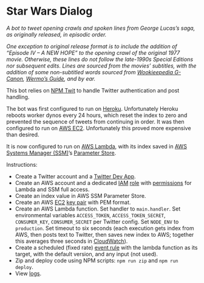 # Star Wars Dialog

*A bot to tweet opening crawls and spoken lines from George Lucas’s saga, as originally released, in episodic order.*

*One exception to original release format is to include the addition of “Episode IV – A NEW HOPE” to the opening crawl of the original 1977 movie. Otherwise, these lines do not follow the late-1990s Special Editions nor subsequent edits. Lines are sourced from the movies’ subtitles, with the addition of some non-subtitled words sourced from [Wookieepedia G-Canon](https://starwars.fandom.com/wiki/Star_Wars_Legends#Official_levels_of_canon), [Wermo’s Guide](http://www.completewermosguide.com/), and by ear.*

This bot relies on [NPM Twit](https://www.npmjs.com/package/twit) to handle Twitter authentication and post handling.

The bot was first configured to run on [Heroku](https://www.heroku.com/). Unfortunately Heroku reboots worker dynos every 24 hours, which reset the index to zero and prevented the sequence of tweets from continuing in order. It was then configured to run on [AWS EC2](https://aws.amazon.com/ec2/). Unfortunately this proved more expensive than desired.

It is now configured to run on [AWS Lambda](https://aws.amazon.com/lambda/), with its index saved in [AWS Systems Manager (SSM)](https://aws.amazon.com/systems-manager/)’s [Parameter Store](https://docs.aws.amazon.com/systems-manager/latest/userguide/systems-manager-parameter-store.html).

Instructions:

- Create a Twitter account and a [Twitter Dev App](https://developer.twitter.com/en/docs/basics/apps/overview).
- Create an AWS account and a dedicated [IAM](https://aws.amazon.com/iam/) [role](https://aws.amazon.com/iam/features/manage-roles/) with [permissions](https://aws.amazon.com/iam/features/manage-permissions/) for Lambda and SSM full access.
- Create an index value in AWS SSM Parameter Store.
- Create an AWS [EC2](https://aws.amazon.com/ec2/) [key pair](https://docs.aws.amazon.com/AWSEC2/latest/UserGuide/ec2-key-pairs.html) with PEM format.
- Create an AWS Lambda function. Set handler to `main.handler`. Set environmental variables `ACCESS_TOKEN`, `ACCESS_TOKEN_SECRET`, `CONSUMER_KEY`, `CONSUMER_SECRET` per Twitter config. Set `NODE_ENV` to `production`. Set timeout to six seconds (each execution gets index from AWS, then posts text to Twitter, then saves new index to AWS; together this averages three seconds in [CloudWatch](https://aws.amazon.com/cloudwatch/)).
- Create a scheduled (fixed rate) [event rule](https://docs.aws.amazon.com/AmazonCloudWatch/latest/events/Create-CloudWatch-Events-Scheduled-Rule.html) with the lambda function as its target, with the default version, and any input (not used).
- Zip and deploy code using NPM scripts: `npm run zip` and `npm run deploy`.
- View [logs](https://docs.aws.amazon.com/AmazonCloudWatch/latest/logs/WhatIsCloudWatchLogs.html).
